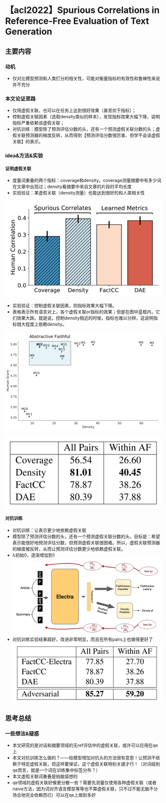 # 【acl2022】Spurious Correlations in Reference-Free Evaluation of Text Generation

## 主要内容
### 动机
- 仅对比模型预测和人类打分的相关性，可能对衡量指标的有效性和鲁棒性来说并不充分

### 本文论证思路
- 仅用虚假关联，也可以在任务上达到很好效果（甚至优于指标）；
- 控制虚假关联因素（选取density类似的样本），发现指标效果大幅下降，说明指标严重依赖该虚假关联；
- 对抗训练：模型除了预测评估分数的头，还有一个预测虚假关联分数的头；虚假关联预测器的梯度反转，从而得到【预测评估分数很厉害、但学不会该虚假关联】的表示。

### idea&方法&实验
#### 证明虚假关联
- 度量词重叠的两个指标：coverage和density。coverage测量摘要中有多少词在文章中出现过；density看摘要中来自文章的片段的平均长度
- 实验验证：某虚假关联（density测量）也能达到很好的和人类相关性

![image-20220919180914944](https://github.com/powerpuffpomelo/reading_notes/blob/main/toolbox/image_storage/image-20220919180914944.png)

- 实验验证：控制虚假关联因素，则指标效果大幅下降。
- 表格表示所有语言对上，各个虚假关联or指标的效果；但是在图中蓝框内，它们效果大跌。就是说，控制density相近的时候，指标也难以分辨，这说明指标很大程度上依赖density。

![image-20220919181010637](https://github.com/powerpuffpomelo/reading_notes/blob/main/toolbox/image_storage/image-20220919181010637.png)

![image-20220919181104244](https://github.com/powerpuffpomelo/reading_notes/blob/main/toolbox/image_storage/image-20220919181104244.png)

#### 对抗训练
- 对抗训练：让表示更少地依赖虚假关联
- 模型除了预测评估分数的头，还有一个预测虚假关联分数的头。目标是：希望表示能很好地预测评估分数，但预测虚假关联很困难。所以，虚假关联预测器的梯度被反转，从而让预测评估分数更少地依赖虚假关联。
- λ初始0，逐渐增加到1
![image-20220919173012082](https://github.com/powerpuffpomelo/reading_notes/blob/main/toolbox/image_storage/image-20220919173012082.png)
- 对抗训练实验结果超好，改进非常明显，而且在所有pairs上也做得更好了
![image-20220919175516111](https://github.com/powerpuffpomelo/reading_notes/blob/main/toolbox/image_storage/image-20220919175516111.png)

## 思考总结
### 一些想法&疑惑
- 本文研究的是对话和摘要领域的无ref评估中的虚假关联，或许可以应用在qe上
- 本文对抗训练怎么做的？——给模型增加对抗头的方法很有意思！让预测不依赖于特定虚假关联，但这样要保证，这个虚假关联特别关键才行！（对词级别qe而言，就是一个词在训练集中标签分布？）
- 本文虚假关联词重叠是拍脑袋想的
- qe领域的虚假关联好像更分散一些？需要先测量仅使用各种虚假关联（或者naive方法，因为词对齐语言模型等等也不算虚假关联，只不过不能无脑不分场合地完全依赖而已）可以在qe上做到多好